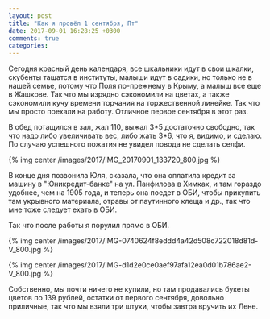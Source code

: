 ```yaml
---
layout: post
title: "Как я провёл 1 сентября, Пт"
date: 2017-09-01 16:28:25 +0300
comments: true
categories: 
---
```

Сегодня красный день календаря, все шкальники идут в свои шкалки, скубенты тащатся в институты, малыши идут в садики, но только не в нашей семье, потому что Поля по-прежнему в Крыму, а малыш все еще в Жашкове. Так что мы изрядно сэкономили на цветах, а также сэкономили кучу времени торчания на торжественной линейке. Так что мы просто поехали на работу. Отличное первое сентября в этот раз.

В обед потащился в зал, жал 110, выжал 3\*5 достаточно свободно, так что надо либо увеличивать вес, либо жать 3\*6, что я, видимо, и сделаю. По случаю успешного пожатия не увидел повода не сделать селфи.

{% img center /images/2017/IMG_20170901_133720_800.jpg %}

В конце дня позвонила Юля, сказала, что она оплатила кредит за машину в "Юникредит-банке" на ул. Панфилова в Химках, и там гораздо удобнее, чем на 1905 года, и теперь она поедет в ОБИ, чтобы прикупить там укрывного материала, отравы от паутинного клеща и др., так что мне тоже следует ехать в ОБИ.

Так что после работы я порулил прямо в ОБИ.

{% img center /images/2017/IMG-0740624f8eddd4a42d508c722018d81d-V_800.jpg %}

{% img center /images/2017/IMG-d1d2e0ce0aef97afa12ea0d01b786ae2-V_800.jpg %}

Собственно, мы почти ничего не купили, но там продавались букеты цветов по 139 рублей, остатки от первого сентября, довольно приличные, так что мы взяли три штуки, чтобы завтра вручить их Лене.
